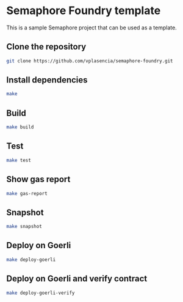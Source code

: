 # Semaphore Foundry template

This is a sample Semaphore project that can be used as a template.

## Clone the repository

```bash
git clone https://github.com/vplasencia/semaphore-foundry.git
```

## Install dependencies

```bash
make
```

## Build

```bash
make build
```

## Test

```bash
make test
```

## Show gas report

```bash
make gas-report
```

## Snapshot

```bash
make snapshot
```

## Deploy on Goerli

```bash
make deploy-goerli
```

## Deploy on Goerli and verify contract

```bash
make deploy-goerli-verify
```

